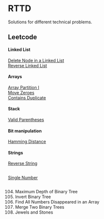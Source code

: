 # RTTD
Solutions for different technical problems.

## Leetcode

#### Linked List
[Delete Node in a Linked List](https://leetcode.com/problems/delete-node-in-a-linked-list/)  
[Reverse Linked List](https://leetcode.com/problems/reverse-linked-list/)

#### Arrays
[Array Partition I](https://leetcode.com/problems/array-partition-i)  
[Move Zeroes](https://leetcode.com/problems/move-zeroes/)  
[Contains Duplicate](https://leetcode.com/problems/contains-duplicate/)  

#### Stack
[Valid Parentheses](https://leetcode.com/problems/valid-parentheses/)

#### Bit manipulation
[Hamming Distance](https://leetcode.com/problems/hamming-distance/)

#### Strings
[Reverse String](https://leetcode.com/problems/reverse-string/)

##
[Single Number](https://leetcode.com/problems/single-number/)

##

104. Maximum Depth of Binary Tree
226. Invert Binary Tree
448. Find All Numbers Disappeared in an Array
617. Merge Two Binary Trees
771. Jewels and Stones

